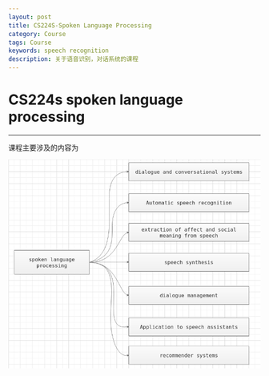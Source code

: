 ```yaml
---
layout: post
title: CS224S-Spoken Language Processing
category: Course 
tags: Course
keywords: speech recognition
description: 关于语音识别，对话系统的课程
---
```


# CS224s spoken language processing
------

课程主要涉及的内容为

![overview-of-spoken-language-processing](/public/img/cs224s_pics/overview_of_spoken_language_processing.png)
